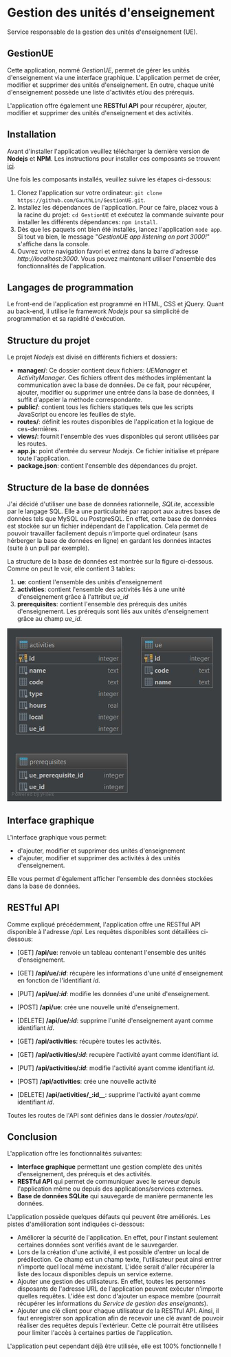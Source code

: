 # Gestion des unités d'enseignement
Service responsable de la gestion des unités d'enseignement (UE).

## GestionUE
Cette application, nommé _GestionUE_, permet de gérer les unités d'enseignement via une interface graphique. L'application permet de créer, modifier et supprimer des unités d'enseignement. En outre, chaque unité d'enseignement possède une liste d'activités et/ou des prérequis.

L'application offre également une **RESTful API** pour récupérer, ajouter, modifier et supprimer des unités d'enseignement et des activités.

## Installation
Avant d'installer l'application veuillez télécharger la dernière version de **Nodejs** et **NPM**. Les instructions pour installer ces composants se trouvent [ici](https://www.npmjs.com/get-npm).

Une fois les composants installés, veuillez suivre les étapes ci-dessous:

1. Clonez l'application sur votre ordinateur: `git clone https://github.com/GauthLin/GestionUE.git`.
1. Installez les dépendances de l'application. Pour ce faire, placez vous à la racine du projet: `cd GestionUE` et exécutez la commande suivante pour installer les différents dépendances: `npm install`.
1. Dès que les paquets ont bien été installés, lancez l'application `node app`. Si tout va bien, le message "_GestionUE app listening on port 3000!_" s'affiche dans la console.
1. Ouvrez votre navigation favori et entrez dans la barre d'adresse _http://localhost:3000_. Vous pouvez maintenant utiliser l'ensemble des fonctionnalités de l'application.

## Langages de programmation
Le front-end de l'application est programmé en HTML, CSS et jQuery. Quant au back-end, il utilise le framework _Nodejs_ pour sa simplicité de programmation et sa rapidité d'exécution. 

## Structure du projet
Le projet _Nodejs_ est divisé en différents fichiers et dossiers:
- **manager/**: Ce dossier contient deux fichiers: *UEManager* et *ActivityManager*. Ces fichiers offrent des méthodes implémentant la communication avec la base de données. De ce fait, pour récupérer, ajouter, modifier ou supprimer une entrée dans la base de données, il suffit d'appeler la méthode correspondante.
- **public/**: contient tous les fichiers statiques tels que les scripts JavaScript ou encore les feuilles de style.
- **routes/**: définit les routes disponibles de l'application et la logique de ces-dernières.
- **views/**: fournit l'ensemble des vues disponibles qui seront utilisées par les routes.
- **app.js**: point d'entrée du serveur _Nodejs_. Ce fichier initialise et prépare toute l'application.
- **package.json**: contient l'ensemble des dépendances du projet.

## Structure de la base de données
J'ai décidé d'utiliser une base de données rationnelle, _SQLite_, accessible par le langage SQL. Elle a une particularité par rapport aux autres bases de données tels que MySQL ou PostgreSQL. En effet, cette base de données est stockée sur un fichier indépendant de l'application. Cela permet de pouvoir travailler facilement depuis n'importe quel ordinateur (sans hérberger la base de données en ligne) en gardant les données intactes (suite à un pull par exemple).

La structure de la base de données est montrée sur la figure ci-dessous. Comme on peut le voir, elle contient 3 tables:
1. **ue**: contient l'ensemble des unités d'enseignement
1. **activities**: contient l'ensemble des activités liés à une unité d'enseignement grâce à l'attribut _ue_id_
1. **prerequisites**: contient l'ensemble des prérequis des unités d'enseignement. Les prérequis sont liés aux unités d'enseignement grâce au champ _ue_id_.

![Structure de la base de données](doc/img/db_structure.jpg "Structure de la base de données")

## Interface graphique
L'interface graphique vous permet: 
* d'ajouter, modifier et supprimer des unités d'enseignement
* d'ajouter, modifier et supprimer des activités à des unités d'enseignement.

Elle vous permet d'également afficher l'ensemble des données stockées dans la base de données.

## RESTful API
Comme expliqué précédemment, l'application offre une RESTful API disponible à l'adresse _/api_. Les requêtes disponibles sont détaillées ci-dessous:

- [GET] **/api/ue**: renvoie un tableau contenant l'ensemble des unités d'enseignement.
- [GET] **/api/ue/_:id_**: récupère les informations d'une unité d'enseignement en fonction de l'identifiant _id_.
- [PUT] **/api/ue/_:id_**: modifie les données d'une unité d'enseignement.
- [POST] **/api/ue**: crée une nouvelle unité d'enseignement.
- [DELETE] **/api/ue/_:id_**: supprime l'unité d'enseignement ayant comme identifiant _id_.


- [GET] **/api/activities**: récupère toutes les activités.
- [GET] **/api/activities/_:id_**: recupère l'activité ayant comme identifiant _id_.
- [PUT] **/api/activities/_:id_**: modifie l'activité ayant comme identifiant _id_.
- [POST] **/api/activities**: crée une nouvelle activité
- [DELETE] **/api/activities/_:id__**: supprime l'activité ayant comme identifiant _id_.

Toutes les routes de l'API sont définies dans le dossier _/routes/api/_.

## Conclusion
L'application offre les fonctionnalités suivantes:
- **Interface graphique** permettant une gestion complète des unités d'enseignement, des prérequis et des activités.
- **RESTful API** qui permet de communiquer avec le serveur depuis l'application même ou depuis des applications/services externes.
- **Base de données SQLite** qui sauvegarde de manière permanente les données.

L'application possède quelques défauts qui peuvent être améliorés. Les pistes d'amélioration sont indiquées ci-dessous:
- Améliorer la sécurité de l'application. En effet, pour l'instant seulement certaines données sont vérifiés avant de le sauvegarder.
- Lors de la création d'une activité, il est possible d'entrer un local de prédilection. Ce champ est un champ texte, l'utilisateur peut ainsi entrer n'importe quel local même inexistant. L'idée serait d'aller récupérer la liste des locaux disponibles depuis un service externe.
- Ajouter une gestion des utilisateurs. En effet, toutes les personnes disposants de l'adresse URL de l'application peuvent exécuter n'importe quelles requêtes. L'idée est donc d'ajouter un espace membre (pourrait récupérer les informations du _Service de gestion des enseignants_).
- Ajouter une clé client pour chaque utilisateur de la RESTful API. Ainsi, il faut enregistrer son application afin de recevoir une clé avant de pouvoir réaliser des requêtes depuis l'extérieur. Cette clé pourrait être utilisées pour limiter l'accès à certaines parties de l'application.


L'application peut cependant déjà être utilisée, elle est 100% fonctionnelle !
